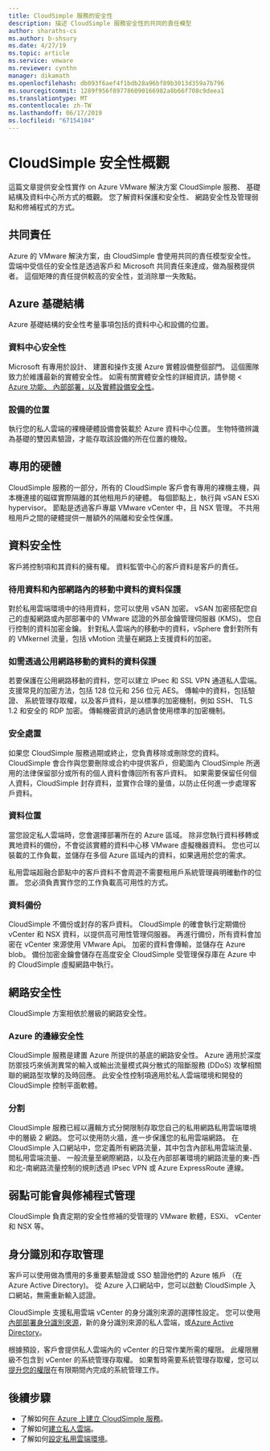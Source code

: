 ```yaml
---
title: CloudSimple 服務的安全性
description: 描述 CloudSimple 服務安全性的共同的責任模型
author: sharaths-cs
ms.author: b-shsury
ms.date: 4/27/19
ms.topic: article
ms.service: vmware
ms.reviewer: cynthn
manager: dikamath
ms.openlocfilehash: db093f6aef4f1bdb28a96bf89b3013d359a7b796
ms.sourcegitcommit: 1289f956f897786090166982a8b66f708c9deea1
ms.translationtype: MT
ms.contentlocale: zh-TW
ms.lasthandoff: 06/17/2019
ms.locfileid: "67154104"
---
```

# <a name="cloudsimple-security-overview"></a>CloudSimple 安全性概觀

這篇文章提供安全性實作 on Azure VMware 解決方案 CloudSimple 服務、 基礎結構及資料中心所方式的概觀。 您了解資料保護和安全性、 網路安全性及管理弱點和修補程式的方式。

## <a name="shared-responsibility"></a>共同責任

Azure 的 VMware 解決方案，由 CloudSimple 會使用共同的責任模型安全性。 雲端中受信任的安全性是透過客戶和 Microsoft 共同責任來達成，做為服務提供者。 這個矩陣的責任提供較高的安全性，並消除單一失敗點。

## <a name="azure-infrastructure"></a>Azure 基礎結構 

Azure 基礎結構的安全性考量事項包括的資料中心和設備的位置。

### <a name="datacenter-security"></a>資料中心安全性 

Microsoft 有專用於設計、 建置和操作支援 Azure 實體設備整個部門。 這個團隊致力於維護最新的實體安全性。 如需有關實體安全性的詳細資訊，請參閱 < [Azure 功能、 內部部署，以及實體設備安全性](https://docs.microsoft.com/azure/security/azure-physical-security)。

### <a name="equipment-location"></a>設備的位置

執行您的私人雲端的裸機硬體設備會裝載於 Azure 資料中心位置。 生物特徵辨識為基礎的雙因素驗證，才能存取該設備的所在位置的機殼。

## <a name="dedicated-hardware"></a>專用的硬體

CloudSimple 服務的一部分，所有的 CloudSimple 客戶會有專用的裸機主機，與本機連接的磁碟實際隔離的其他租用戶的硬體。 每個節點上，執行與 vSAN ESXi hypervisor。 節點是透過客戶專屬 VMware vCenter 中，且 NSX 管理。 不共用租用戶之間的硬體提供一層額外的隔離和安全性保護。

## <a name="data-security"></a>資料安全性

客戶將控制項和其資料的擁有權。 資料監管中心的客戶資料是客戶的責任。

### <a name="data-protection-for-data-at-rest-and-data-in-motion-within-internal-networks"></a>待用資料和內部網路內的移動中資料的資料保護

對於私用雲端環境中的待用資料，您可以使用 vSAN 加密。 vSAN 加密搭配您自己的虛擬網路或內部部署中的 VMware 認證的外部金鑰管理伺服器 (KMS)。 您自行控制的資料加密金鑰。 針對私人雲端內的移動中的資料，vSphere 會針對所有的 VMkernel 流量，包括 vMotion 流量在網路上支援資料的加密。

### <a name="data-protection-for-data-thats-required-to-move-through-public-networks"></a>如需透過公用網路移動的資料的資料保護

若要保護在公用網路移動的資料，您可以建立 IPsec 和 SSL VPN 通道私人雲端。 支援常見的加密方法，包括 128 位元和 256 位元 AES。 傳輸中的資料，包括驗證、 系統管理存取權，以及客戶資料，是以標準的加密機制，例如 SSH、 TLS 1.2 和安全的 RDP 加密。 傳輸機密資訊的通訊會使用標準的加密機制。

### <a name="secure-disposal"></a>安全處置 

如果您 CloudSimple 服務過期或終止，您負責移除或刪除您的資料。 CloudSimple 會合作與您要刪除或合約中提供客戶，但範圍內 CloudSimple 所適用的法律保留部分或所有的個人資料會傳回所有客戶資料。 如果需要保留任何個人資料，CloudSimple 封存資料，並實作合理的量值，以防止任何進一步處理客戶資料。

### <a name="data-location"></a>資料位置

當您設定私人雲端時，您會選擇部署所在的 Azure 區域。 除非您執行資料移轉或異地資料的備份，不會從該實體的資料中心移 VMware 虛擬機器資料。 您也可以裝載的工作負載，並儲存在多個 Azure 區域內的資料，如果適用於您的需求。

私用雲端超融合節點中的客戶資料不會周遊不需要租用戶系統管理員明確動作的位置。 您必須負責實作您的工作負載高可用性的方式。

### <a name="data-backups"></a>資料備份
CloudSimple 不備份或封存的客戶資料。 CloudSimple 的確會執行定期備份 vCenter 和 NSX 資料，以提供高可用性管理伺服器。 再進行備份，所有資料會加密在 vCenter 來源使用 VMware Api。 加密的資料會傳輸，並儲存在 Azure blob。 備份加密金鑰會儲存在高度安全 CloudSimple 受管理保存庫在 Azure 中的 CloudSimple 虛擬網路中執行。

## <a name="network-security"></a>網路安全性

CloudSimple 方案相依於層級的網路安全性。

### <a name="azure-edge-security"></a>Azure 的邊緣安全性

CloudSimple 服務是建置 Azure 所提供的基底的網路安全性。 Azure 適用於深度防禦技巧來偵測異常的輸入或輸出流量模式與分散式的阻斷服務 (DDoS) 攻擊相關聯的網路型攻擊的及時回應。 此安全性控制項適用於私人雲端環境和開發的 CloudSimple 控制平面軟體。

### <a name="segmentation"></a>分割

CloudSimple 服務已經以邏輯方式分開限制存取您自己的私用網路私用雲端環境中的層級 2 網路。 您可以使用防火牆，進一步保護您的私用雲端網路。 在 CloudSimple 入口網站中，您定義所有網路流量，其中包含內部私用雲端流量、 間私用雲端流量、 一般流量至網際網路，以及在內部部署環境的網路流量的東-西和北-南網路流量控制的規則透過 IPsec VPN 或 Azure ExpressRoute 連線。

## <a name="vulnerability-and-patch-management"></a>弱點可能會與修補程式管理 

CloudSimple 負責定期的安全性修補的受管理的 VMware 軟體，ESXi、 vCenter 和 NSX 等。

## <a name="identity-and-access-management"></a>身分識別和存取管理

客戶可以使用做為慣用的多重要素驗證或 SSO 驗證他們的 Azure 帳戶 （在 Azure Active Directory)。 從 Azure 入口網站中，您可以啟動 CloudSimple 入口網站，無需重新輸入認證。

CloudSimple 支援私用雲端 vCenter 的身分識別來源的選擇性設定。 您可以使用[內部部署身分識別來源](https://docs.azure.cloudsimple.com/set-vcenter-identity)，新的身分識別來源的私人雲端，或[Azure Active Directory](https://docs.azure.cloudsimple.com/azure-ad)。

根據預設，客戶會提供私人雲端內的 vCenter 的日常作業所需的權限。 此權限層級不包含到 vCenter 的系統管理存取權。 如果暫時需要系統管理存取權，您可以[提升您的權限](https://docs.azure.cloudsimple.com/escalate-private-cloud-privileges)在有限期間內完成的系統管理工作。

## <a name="next-steps"></a>後續步驟

* 了解如何[在 Azure 上建立 CloudSimple 服務](quickstart-create-cloudsimple-service.md)。
* 了解如何[建立私人雲端](https://docs.azure.cloudsimple.com/create-private-cloud/)。
* 了解如何[設定私用雲端環境](quickstart-create-private-cloud.md)。
